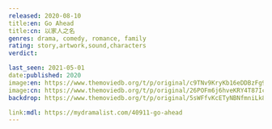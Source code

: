 ```yaml
---
released: 2020-08-10
title:en: Go Ahead
title:cn: 以家人之名
genres: drama, comedy, romance, family
rating: story,artwork,sound,characters
verdict:

last_seen: 2021-05-01
date:published: 2020
image:en: https://www.themoviedb.org/t/p/original/c9TNv9KryKb16eDDBzFg9eKwtDC.jpg
image:cn: https://www.themoviedb.org/t/p/original/26POFm6j6hveKRY4T87IcPlZioc.jpg
backdrop: https://www.themoviedb.org/t/p/original/5sWFfvKcETyNBNfmniLk8b3kOS3.jpg

link:mdl: https://mydramalist.com/40911-go-ahead
---
```

